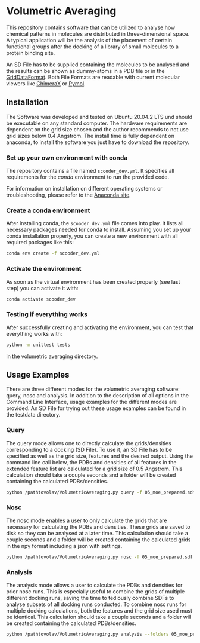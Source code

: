 # Volumetric Averaging
This repository contains software that can be utilized to analyse how chemical patterns in molecules are distributed in three-dimensional space.
A typical application will be the analysis of the placement of certain functional groups after the docking of a library of small molecules to a protein binding site.

An SD File has to be supplied containing the molecules to be analysed and the results can
be shown as dummy-atoms in a PDB file or in the [GridDataFormat](https://griddataformats.readthedocs.io/en/latest/index.html).
Both File Formats are readable with current molecular viewers like [ChimeraX](https://www.cgl.ucsf.edu/chimerax/)
or [Pymol](https://pymol.org/2/).

## Installation 
The Software was developed and tested on Ubuntu 20.04.2 LTS und should be executable on any standard computer.
The hardware requirements are dependent on the grid size chosen and the author recommends to not use 
grid sizes below 0.4 Angstrom. 
The install time is fully dependent on anaconda, to install the software you just have to download
the repository.

### Set up your own environment with conda
The repository contains a file named `scooder_dev.yml`. It specifies all requirements for the
*conda* environment to run the provided code.

For information on installation on different operating systems or troubleshooting, please refer to
the [Anaconda site](https://www.anaconda.com/distribution/#linux).

### Create a conda environment
After installing conda, the `scooder_dev.yml` file comes into play. It lists all necessary packages needed for conda to install. Assuming you
set up your conda installation properly, you can create a new environment with all required packages
like this:

```bash
conda env create -f scooder_dev.yml
```

### Activate the environment
As soon as the virtual environment has been created properly (see last step) you can activate it with:

```bash
conda activate scooder_dev
```
### Testing if everything works
After successfully creating and activating the environment, you can test that everything works with:
```bash
python -m unittest tests
```
in the volumetric averaging directory.
## Usage Examples
There are three different modes for the volumetric averaging software: query, nosc and analysis.
In addition to the description of all options in the Command Line Interface, usage examples for the
different modes are provided. 
An SD File for trying out these usage examples can be found in the testdata directory.
### Query
The query mode allows one to directly calculate the grids/densities corresponding to a docking (SD File).
To use it, an SD File has to be specified as well as the grid size, features and the desired output.
Using the command line call below, the PDBs and densities of all features in the extended feature
list are calculated for a grid size of 0.5 Angstrom.
This calculation should take a couple seconds and a folder will be created containing the calculated
PDBs/densities.
```bash
python /pathtovolav/VolumetricAveraging.py query -f 05_moe_prepared.sdf --features extended -g 0.5 --pdb --density
```
### Nosc
The nosc mode enables a user to only calculate the grids that are necessary for calculating the PDBs and densities.
These grids are saved to disk so they can be analysed at a later time.
This calculation should take a couple seconds and a folder will be created containing the calculated
grids in the npy format including a json with settings.
```bash
python /pathtovolav/VolumetricAveraging.py nosc -f 05_moe_prepared.sdf -g 0.5 --features extended
```
### Analysis
The analysis mode allows a user to calculate the PDBs and densities for prior nosc runs. 
This is especially useful to combine the grids of multiple different docking runs, 
saving the time to tediously combine SDFs to analyse subsets of all docking runs conducted.
To combine nosc runs for multiple docking calculations, both the features and the grid size used must be identical.
This calculation should take a couple seconds and a folder will be created containing the calculated
PDBs/densities.
```bash
python /pathtovolav/VolumetricAveraging.py analysis --folders 05_moe_prepared --pdb --density
```